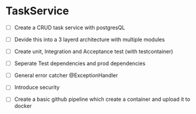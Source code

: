 # TaskService

- [ ] Create a CRUD task service with postgresQL
- [ ] Devide this into a 3 layerd architecture with multiple modules
- [ ] Create unit, Integration and Acceptance test (with testcontainer)
- [ ] Seperate Test dependencies and prod dependencies
- [ ] General error catcher @ExceptionHandler

- [ ] Introduce security
- [ ] Create a basic github pipeline which create a container and upload it to docker
